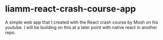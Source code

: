 # liamm-react-crash-course-app
A simple web app that I created with the React crash course by Mosh on his youtube. I will be building on this at a later point with native react in another repo.
